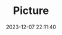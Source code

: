 ---
weight: 1
images:
- /images/edited/71.jpeg
title: Picture
date: 2023-12-07 22:11:40
tags: [luminarneo,work,ILCE7M3,25.1,vase]
---